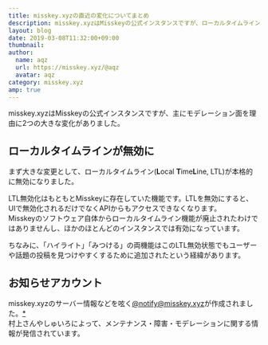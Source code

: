 ```yaml
---
title: misskey.xyzの直近の変化についてまとめ
description: misskey.xyzはMisskeyの公式インスタンスですが、ローカルタイムラインが無効になるなど変化がありました。
layout: blog
date: 2019-03-08T11:32:00+09:00
thumbnail: 
author:
  name: aqz
  url: https://misskey.xyz/@aqz
  avatar: aqz
category: misskey.xyz
amp: true
---
```

misskey.xyzはMisskeyの公式インスタンスですが、主にモデレーション面を理由に2つの大きな変化がありました。

## ローカルタイムラインが無効に
まず大きな変更として、ローカルタイムライン(**L**ocal **T**ime**L**ine, LTL)が本格的に無効になりました。

LTL無効化はもともとMisskeyに存在していた機能です。LTLを無効にすると、UIで無効化されるだけでなくAPIからもアクセスできなくなります。  
Misskeyのソフトウェア自体からローカルタイムライン機能が廃止されたわけではありませんし、ほかのほとんどのインスタンスでは有効になっています。

ちなみに、「ハイライト」「みつける」の両機能はこのLTL無効状態でもユーザーや話題の投稿を見つけやすくするために追加されたという経緯があります。

## お知らせアカウント
misskey.xyzのサーバー情報などを呟く[@notify@misskey.xyz](https://misskey.xyz/@notify)が作成されました。[*](https://misskey.xyz/notes/5c40712bff578900271bdce6)  
村上さんやしゅいろによって、メンテナンス・障害・モデレーションに関する情報が発信されています。
